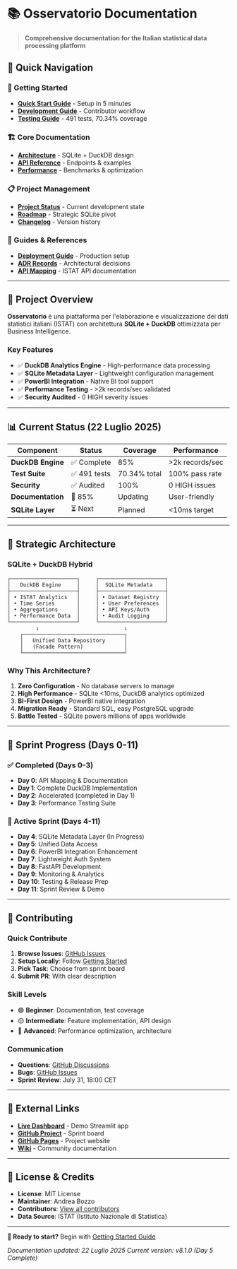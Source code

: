 # 📚 Osservatorio Documentation

> **Comprehensive documentation for the Italian statistical data processing platform**

## 🚀 Quick Navigation

### 📖 Getting Started
- **[Quick Start Guide](GETTING_STARTED.md)** - Setup in 5 minutes
- **[Development Guide](guides/DEVELOPMENT.md)** - Contributor workflow
- **[Testing Guide](../TESTING.md)** - 491 tests, 70.34% coverage

### 🏗️ Core Documentation
- **[Architecture](core/ARCHITECTURE.md)** - SQLite + DuckDB design
- **[API Reference](core/API_REFERENCE.md)** - Endpoints & examples
- **[Performance](core/PERFORMANCE.md)** - Benchmarks & optimization

### 📋 Project Management
- **[Project Status](project/PROJECT_STATE.md)** - Current development state
- **[Roadmap](project/ROADMAP.md)** - Strategic SQLite pivot
- **[Changelog](reference/CHANGELOG.md)** - Version history

### 📝 Guides & References
- **[Deployment Guide](guides/DEPLOYMENT.md)** - Production setup
- **[ADR Records](reference/adr/)** - Architectural decisions
- **[API Mapping](api/api-mapping.md)** - ISTAT API documentation

---

## 🎯 Project Overview

**Osservatorio** è una piattaforma per l'elaborazione e visualizzazione dei dati statistici italiani (ISTAT) con architettura **SQLite + DuckDB** ottimizzata per Business Intelligence.

### Key Features
- ✅ **DuckDB Analytics Engine** - High-performance data processing
- ✅ **SQLite Metadata Layer** - Lightweight configuration management
- ✅ **PowerBI Integration** - Native BI tool support
- ✅ **Performance Testing** - >2k records/sec validated
- ✅ **Security Audited** - 0 HIGH severity issues

---

## 📊 Current Status (22 Luglio 2025)

| Component | Status | Coverage | Performance |
|-----------|--------|----------|-------------|
| **DuckDB Engine** | ✅ Complete | 85% | >2k records/sec |
| **Test Suite** | ✅ 491 tests | 70.34% total | 100% pass rate |
| **Security** | ✅ Audited | 100% | 0 HIGH issues |
| **Documentation** | 🔄 85% | Updating | User-friendly |
| **SQLite Layer** | ⏳ Next | Planned | <10ms target |

---

## 🚀 Strategic Architecture

### SQLite + DuckDB Hybrid
```
┌─────────────────────┐     ┌─────────────────────┐
│   DuckDB Engine     │     │  SQLite Metadata    │
├─────────────────────┤     ├─────────────────────┤
│ • ISTAT Analytics   │     │ • Dataset Registry  │
│ • Time Series       │     │ • User Preferences  │
│ • Aggregations      │     │ • API Keys/Auth     │
│ • Performance Data  │     │ • Audit Logging     │
└─────────────────────┘     └─────────────────────┘
         ↓                           ↓
    ┌────────────────────────────────┐
    │   Unified Data Repository      │
    │   (Facade Pattern)             │
    └────────────────────────────────┘
```

### Why This Architecture?
1. **Zero Configuration** - No database servers to manage
2. **High Performance** - SQLite <10ms, DuckDB analytics optimized
3. **BI-First Design** - PowerBI native integration
4. **Migration Ready** - Standard SQL, easy PostgreSQL upgrade
5. **Battle Tested** - SQLite powers millions of apps worldwide

---

## 🎯 Sprint Progress (Days 0-11)

### ✅ Completed (Days 0-3)
- **Day 0**: API Mapping & Documentation
- **Day 1**: Complete DuckDB Implementation
- **Day 2**: Accelerated (completed in Day 1)
- **Day 3**: Performance Testing Suite

### 🔄 Active Sprint (Days 4-11)
- **Day 4**: SQLite Metadata Layer (In Progress)
- **Day 5**: Unified Data Access
- **Day 6**: PowerBI Integration Enhancement
- **Day 7**: Lightweight Auth System
- **Day 8**: FastAPI Development
- **Day 9**: Monitoring & Analytics
- **Day 10**: Testing & Release Prep
- **Day 11**: Sprint Review & Demo

---

## 👥 Contributing

### Quick Contribute
1. **Browse Issues**: [GitHub Issues](https://github.com/AndreaBozzo/Osservatorio/issues)
2. **Setup Locally**: Follow [Getting Started](GETTING_STARTED.md)
3. **Pick Task**: Choose from sprint board
4. **Submit PR**: With clear description

### Skill Levels
- 🟢 **Beginner**: Documentation, test coverage
- 🟡 **Intermediate**: Feature implementation, API design
- 🔴 **Advanced**: Performance optimization, architecture

### Communication
- **Questions**: [GitHub Discussions](https://github.com/AndreaBozzo/Osservatorio/discussions)
- **Bugs**: [GitHub Issues](https://github.com/AndreaBozzo/Osservatorio/issues)
- **Sprint Review**: July 31, 18:00 CET

---

## 🔗 External Links

- **[Live Dashboard](https://osservatorio-dashboard.streamlit.app/)** - Demo Streamlit app
- **[GitHub Project](https://github.com/AndreaBozzo/Osservatorio/projects)** - Sprint board
- **[GitHub Pages](https://andreabozzo.github.io/Osservatorio/)** - Project website
- **[Wiki](https://github.com/AndreaBozzo/Osservatorio/wiki)** - Community documentation

---

## 📄 License & Credits

- **License**: MIT License
- **Maintainer**: Andrea Bozzo
- **Contributors**: [View all contributors](https://github.com/AndreaBozzo/Osservatorio/contributors)
- **Data Source**: ISTAT (Istituto Nazionale di Statistica)

---

**🎯 Ready to start?** Begin with [Getting Started Guide](GETTING_STARTED.md)

*Documentation updated: 22 Luglio 2025*
*Current version: v8.1.0 (Day 5 Complete)*
